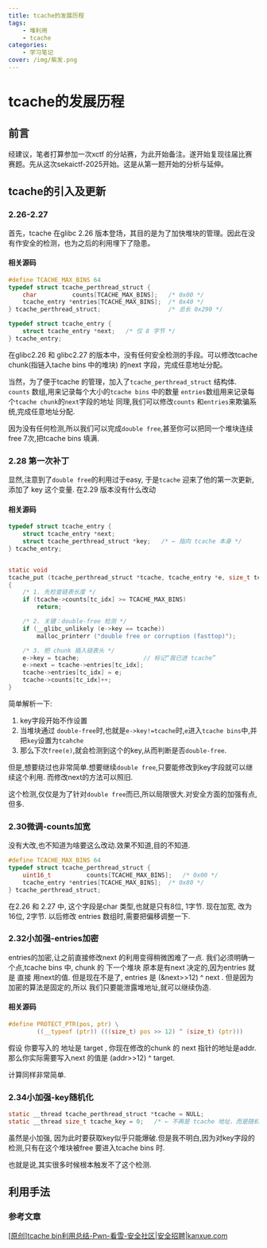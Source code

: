 ```yaml
---
title: tcache的发展历程
tags:
    - 堆利用
    - tcache 
categories:
    - 学习笔记
cover: /img/紫发.png
---
```

# tcache的发展历程

## 前言

经建议，笔者打算参加一次xctf 的分站赛，为此开始备注。遂开始复现往届比赛赛题。先从这次sekaictf-2025开始。这是从第一题开始的分析与延伸。

## tcache的引入及更新

### 2.26-2.27
首先，tcache 在glibc 2.26 版本登场，其目的是为了加快堆块的管理。因此在没有作安全的检测，也为之后的利用埋下了隐患。
#### 相关源码
```c
#define TCACHE_MAX_BINS 64
typedef struct tcache_perthread_struct {
    char          counts[TCACHE_MAX_BINS];   /* 0x00 */
    tcache_entry *entries[TCACHE_MAX_BINS];  /* 0x40 */
} tcache_perthread_struct;                   /* 总长 0x290 */

typedef struct tcache_entry {
    struct tcache_entry *next;   /* 仅 8 字节 */
} tcache_entry;
```

在glibc2.26 和 glibc2.27 的版本中，没有任何安全检测的手段。可以修改tcache chunk(指链入tache bins 中的堆块) 的next 字段，完成任意地址分配。

当然，为了便于tcache 的管理，加入了`tcache_perthread_struct` 结构体.
`counts` 数组,用来记录每个大小的`tcache bins` 中的数量
`entries`数组用来记录每个`tcache chunk`的`next`字段的地址
同理,我们可以修改`counts` 和`entries`来欺骗系统,完成任意地址分配.

因为没有任何检测,所以我们可以完成`double free`,甚至你可以把同一个堆块连续free 7次,把tcache bins 填满.

### 2.28 第一次补丁

显然,注意到了`double free`的利用过于easy, 于是`tcache` 迎来了他的第一次更新, 添加了 key 这个变量. 在2.29 版本没有什么改动
#### 相关源码
```c
typedef struct tcache_entry {
    struct tcache_entry *next;
    struct tcache_perthread_struct *key;   /* ← 指向 tcache 本身 */
} tcache_entry;


static void
tcache_put (tcache_perthread_struct *tcache, tcache_entry *e, size_t tc_idx)
{
    /* 1. 先检查链表长度 */
    if (tcache->counts[tc_idx] >= TCACHE_MAX_BINS)
        return;

    /* 2. 关键：double-free 检测 */
    if (__glibc_unlikely (e->key == tcache))
        malloc_printerr ("double free or corruption (fasttop)");

    /* 3. 把 chunk 插入链表头 */
    e->key = tcache;                  // 标记“我已进 tcache”
    e->next = tcache->entries[tc_idx];
    tcache->entries[tc_idx] = e;
    tcache->counts[tc_idx]++;
}
```

简单解析一下:
1. key字段开始不作设置
2. 当堆块通过 `double-free`时,也就是`e->key!=tcache`时,`e`进入`tcache bins`中,并把`key`设置为`tcahche`
3. 那么下次`free(e)`,就会检测到这个的key,从而判断是否`double-free`.

但是,想要绕过也非常简单.想要继续`double free`,只要能修改到key字段就可以继续这个利用.
而修改next的方法可以照旧.

这个检测,仅仅是为了针对`double free`而已,所以局限很大.对安全方面的加强有点,但多.

### 2.30微调-counts加宽

没有大改,也不知道为啥要这么改动.效果不知道,目的不知道. 

```c
#define TCACHE_MAX_BINS 64
typedef struct tcache_perthread_struct {
    uint16_t          counts[TCACHE_MAX_BINS];   /* 0x00 */
    tcache_entry *entries[TCACHE_MAX_BINS];  /* 0x80 */
} tcache_perthread_struct;   
```

在2.26 和 2.27 中, 这个字段是char 类型,也就是只有8位, 1字节.   现在加宽, 改为16位, 2字节.
以后修改 entries 数组时,需要把偏移调整一下.

### 2.32小加强-entries加密

entries的加密,让之前直接修改next 的利用变得稍微困难了一点. 我们必须明确一个点,tcache bins 中, chunk 的 下一个堆块 原本是有next 决定的,因为entries 就是 直接 用next的值. 
但是现在不是了, entries 是 (&next>>12) ^ next . 但是因为加密的算法是固定的,所以 我们只要能泄露堆地址,就可以继续伪造.

#### 相关源码
```c
#define PROTECT_PTR(pos, ptr) \
        ((__typeof (ptr)) (((size_t) pos >> 12) ^ (size_t) (ptr)))
```

假设 你要写入的 地址是 target , 你现在修改的chunk 的 next 指针的地址是addr. 那么你实际需要写入next 的值是 (addr>>12) ^ target. 

计算同样非常简单.

### 2.34小加强-key随机化

```c
static __thread tcache_perthread_struct *tcache = NULL;
static __thread size_t tcache_key = 0;   /* ← 不再是 tcache 地址，而是随机值 */
```

虽然是小加强, 因为此时要获取key似乎只能爆破.但是我不明白,因为对key字段的检测,只有在这个堆块被free 要进入tcache bins 时.

也就是说,其实很多时候根本触发不了这个检测.

## 利用手法

###  参考文章
[[原创]tcache bin利用总结-Pwn-看雪-安全社区|安全招聘|kanxue.com](https://bbs.kanxue.com/thread-275302.htm#msg_header_h2_4)

